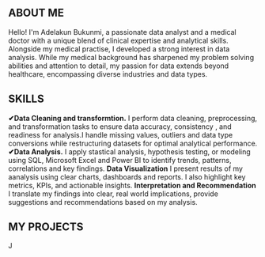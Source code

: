 ## ABOUT ME
Hello! I'm Adelakun Bukunmi, a passionate data analyst and a medical doctor with a unique blend of clinical expertise and analytical skills. Alongside my medical practise, I developed a strong interest in data analysis. While my medical background has sharpened my problem solving abilities and attention to detail, my passion for data extends beyond healthcare, encompassing diverse industries and data types.

## SKILLS
**✔Data Cleaning and transformtion.**
I perform data cleaning, preprocessing, and transformation tasks to ensure data accuracy, consistency , and readiness for analysis.I handle missing values, outliers and data type conversions while restructuring datasets for optimal analytical performance.
**✔Data Analysis.**
I apply stastical analysis, hypothesis testing, or modeling using SQL, Microsoft Excel and Power BI to identify trends, patterns, correlations and key findings.
**Data Visualization**
I present results of my aanalysis using clear charts, dashboards and reports. I also highlight key metrics, KPIs, and actionable insights.
**Interpretation and Recommendation**
I translate my findings into clear, real world implications, provide suggestions and recommendations based on my analysis.

## MY PROJECTS
J
